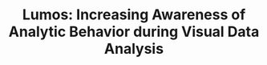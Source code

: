 ---
authors:
- Arpit Narechania
- Adam Coscia
- Emily Wall
- Alex Endert
link: https://arxiv.org/abs/2108.02909
tags: 
- Visual Data Analysis
- Interaction Traces
- Analytic Provenance
- Awareness
- Human Bias
title: 'Lumos: Increasing Awareness of Analytic Behavior during Visual Data Analysis'
venue: IEEE TVCG
year: 2021
---
